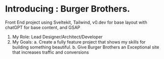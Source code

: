 # Introducing : Burger Brothers. 
Front End project using Sveltekit, Tailwind, v0.dev for base layout with chatGPT for base content, and GSAP

1. My Role: Lead Designer/Architect/Developer
2. My Goals: 
    a. Create a fully feature project that shows my skills for building something beautiful.
    b. Give Burger Brothers an Exceptional site that increases traffic and conversions


